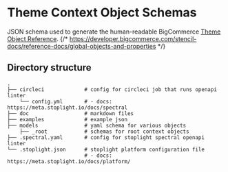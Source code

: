 # Theme Context Object Schemas

JSON schema used to generate the human-readable BigCommerce [Theme Object Reference](#).
{/* https://developer.bigcommerce.com/stencil-docs/reference-docs/global-objects-and-properties */}

## Directory structure

```shell
.
├── circleci             # config for circleci job that runs openapi linter
    └── config.yml       # - docs: https://meta.stoplight.io/docs/spectral
├── doc                  # markdown files
├── examples             # example json
├── models               # yaml schema for various objects
    ├── _root            # schemas for root context objects
├── .spectral.yaml       # config for stoplight spectral openapi linter
└── .stoplight.json      # stoplight platform configuration file
                         # - docs: https://meta.stoplight.io/docs/platform/
```
